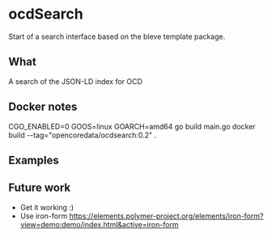 # ocdSearch

Start of a search interface based on the bleve template package.

## What

A search of the JSON-LD index for OCD

## Docker notes

CGO_ENABLED=0 GOOS=linux GOARCH=amd64 go build main.go
docker build --tag="opencoredata/ocdsearch:0.2" .

## Examples

## Future work

- Get it working :)
- Use iron-form https://elements.polymer-project.org/elements/iron-form?view=demo:demo/index.html&active=iron-form

